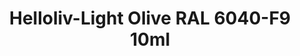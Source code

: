 ---
layout: product
title: "Helloliv-Light Olive RAL 6040-F9  10ml"
price: "330" 
desc: "Acrylic Laquer 10mL"
img_path: "/assets/img/RC090.jpg"
brand: "AK "
available: false
special_offer: false
new: false
soon: false
cat: "020000"
subcat: "020200"
subsubcat: "020201"
sifra: "RC090"
popular: false
---